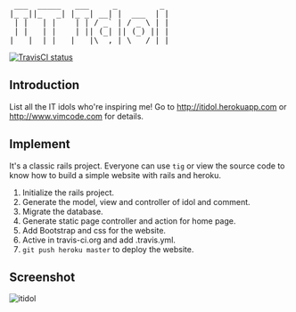 <pre>
 ___  _____   ___     _         _
|_ _||_   _| |_ _| __| |  ___  | |
 | |   | |    | | / _` | / _ \ | |
 | |   | |    | || (_| || (_) || |
|___|  |_|   |___|\__,_| \___/ |_|
</pre>

[![TravisCI status](https://secure.travis-ci.org/tobegit3hub/itidol.png)](http://travis-ci.org/tobegit3hub/itidol)

## Introduction
List all the IT idols who're inspiring me! Go to <http://itidol.herokuapp.com> or <http://www.vimcode.com> for details.

## Implement
It's a classic rails project. Everyone can use `tig` or view the source code to know how to build a simple website with rails and heroku.

1. Initialize the rails project.
2. Generate the model, view and controller of idol and comment.
3. Migrate the database.
4. Generate static page controller and action for home page.
5. Add Bootstrap and css for the website.
6. Active in travis-ci.org and add .travis.yml.
7. `git push heroku master` to deploy the website.

## Screenshot
![itidol](https://raw.github.com/tobegit3hub/itidol/master/screenshot/itidol.png)

